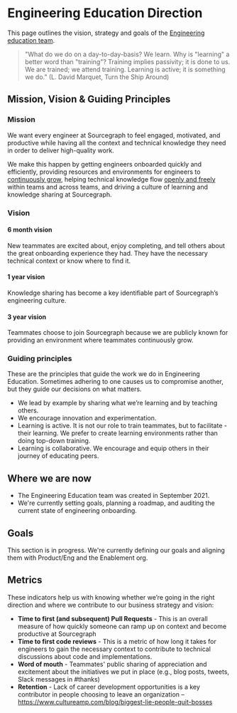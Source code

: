 # Engineering Education Direction

This page outlines the vision, strategy and goals of the [Engineering education team](../../../engineering/enablement/engineering-education/index.md).

> "What do we do on a day-to-day-basis? We learn. Why is "learning" a better word than "training"? Training implies passivity; it is done to us. We are trained; we attend training. Learning is active; it is something we do." (L. David Marquet, Turn the Ship Around)

## Mission, Vision & Guiding Principles

### Mission

We want every engineer at Sourcegraph to feel engaged, motivated, and productive while having all the context and technical knowledge they need in order to deliver high-quality work.

We make this happen by getting engineers onboarded quickly and efficiently, providing resources and environments for engineers to [continuously grow](../../../company/values.md#continuously-grow), helping technical knowledge flow [openly and freely](../../../company/values.md#open-and-transparent) within teams and across teams, and driving a culture of learning and knowledge sharing at Sourcegraph.

### Vision

#### 6 month vision

New teammates are excited about, enjoy completing, and tell others about the great onboarding experience they had. They have the necessary technical context or know where to find it.

#### 1 year vision

Knowledge sharing has become a key identifiable part of Sourcegraph’s engineering culture.

#### 3 year vision

Teammates choose to join Sourcegraph because we are publicly known for providing an environment where teammates continuously grow.

### Guiding principles

These are the principles that guide the work we do in Engineering Education. Sometimes adhering to one causes us to compromise another, but they guide our decisions on what matters.

- We lead by example by sharing what we’re learning and by teaching others.
- We encourage innovation and experimentation.
- Learning is active. It is not our role to train teammates, but to facilitate - their learning. We prefer to create learning environments rather than doing top-down training.
- Learning is collaborative. We encourage and equip others in their journey of educating peers.

## Where we are now

- The Engineering Education team was created in September 2021.
- We're currently setting goals, planning a roadmap, and auditing the current state of engineering onboarding.

## Goals

This section is in progress. We're currently defining our goals and aligning them with Product/Eng and the Enablement org.

## Metrics

These indicators help us with knowing whether we’re going in the right direction and where we contribute to our business strategy and vision:

- **Time to first (and subsequent) Pull Requests** - This is an overall measure of how quickly someone can ramp up on context and become productive at Sourcegraph
- **Time to first code reviews** - This is a metric of how long it takes for engineers to gain the necessary context to contribute to technical discussions about code and implementations.
- **Word of mouth** - Teammates' public sharing of appreciation and excitement about the initiatives we put in place (e.g., blog posts, tweets, Slack messages in #thanks)
- **Retention** - Lack of career development opportunities is a key contributor in people choosing to leave an organization – https://www.cultureamp.com/blog/biggest-lie-people-quit-bosses
